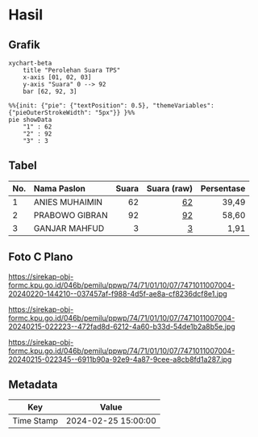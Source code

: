 # Hasil

## Grafik

```mermaid
xychart-beta
    title "Perolehan Suara TPS"
    x-axis [01, 02, 03]
    y-axis "Suara" 0 --> 92
    bar [62, 92, 3]
```

```mermaid
%%{init: {"pie": {"textPosition": 0.5}, "themeVariables": {"pieOuterStrokeWidth": "5px"}} }%%
pie showData
    "1" : 62
    "2" : 92
    "3" : 3
```

## Tabel

| No. | Nama Paslon    | Suara | Suara (raw) | Persentase |
|:--- |:-------------- | -----:| -----------:| ----------:|
| 1   | ANIES MUHAIMIN | 62    | [62][p-1]   | 39,49      |
| 2   | PRABOWO GIBRAN | 92    | [92][p-2]   | 58,60      |
| 3   | GANJAR MAHFUD  | 3     | [3][p-3]    | 1,91       |


[p-1]: https://github.com/gigit-pemilu/pemilu-2024-74-sulawesi-tenggara/blob/main/pilpres/hitung-suara/sub/74-sulawesi-tenggara/sub/71-kota-kendari/sub/01-mandonga/sub/1007-labibia/sub/004-tps/sub/paslon-1.txt
[p-2]: https://github.com/gigit-pemilu/pemilu-2024-74-sulawesi-tenggara/blob/main/pilpres/hitung-suara/sub/74-sulawesi-tenggara/sub/71-kota-kendari/sub/01-mandonga/sub/1007-labibia/sub/004-tps/sub/paslon-2.txt
[p-3]: https://github.com/gigit-pemilu/pemilu-2024-74-sulawesi-tenggara/blob/main/pilpres/hitung-suara/sub/74-sulawesi-tenggara/sub/71-kota-kendari/sub/01-mandonga/sub/1007-labibia/sub/004-tps/sub/paslon-3.txt

## Foto C Plano

https://sirekap-obj-formc.kpu.go.id/046b/pemilu/ppwp/74/71/01/10/07/7471011007004-20240220-144210--037457af-f988-4d5f-ae8a-cf8236dcf8e1.jpg

https://sirekap-obj-formc.kpu.go.id/046b/pemilu/ppwp/74/71/01/10/07/7471011007004-20240215-022223--472fad8d-6212-4a60-b33d-54de1b2a8b5e.jpg

https://sirekap-obj-formc.kpu.go.id/046b/pemilu/ppwp/74/71/01/10/07/7471011007004-20240215-022345--6911b90a-92e9-4a87-9cee-a8cb8fd1a287.jpg


## Metadata

| Key        | Value               |
| ---------- | ------------------- |
| Time Stamp | 2024-02-25 15:00:00 |




